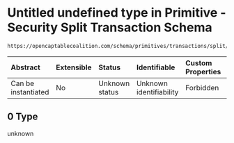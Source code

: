 # Untitled undefined type in Primitive - Security Split Transaction Schema

```txt
https://opencaptablecoalition.com/schema/primitives/transactions/split/base_split#/allOf/0
```



| Abstract            | Extensible | Status         | Identifiable            | Custom Properties | Additional Properties | Access Restrictions | Defined In                                                                                                        |
| :------------------ | :--------- | :------------- | :---------------------- | :---------------- | :-------------------- | :------------------ | :---------------------------------------------------------------------------------------------------------------- |
| Can be instantiated | No         | Unknown status | Unknown identifiability | Forbidden         | Allowed               | none                | [BaseSplit.schema.json*](../../schema/primitives/transactions/split/BaseSplit.schema.json "open original schema") |

## 0 Type

unknown
